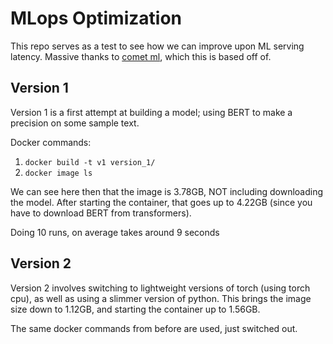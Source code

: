 # MLops Optimization

This repo serves as a test to see how we can improve upon ML serving latency. Massive thanks to [comet ml](!https://github.com/comet-ml/blog-serving-hugging-face-models), which this is based off of.

## Version 1

Version 1 is a first attempt at building a model; using BERT to make a precision on some sample text.

Docker commands:

1. `docker build -t v1 version_1/` 
2. `docker image ls` 

We can see here then that the image is 3.78GB, NOT including downloading the model. After starting the container, that goes up to 4.22GB (since you have to download BERT from transformers).

Doing 10 runs, on average takes around 9 seconds

## Version 2

Version 2 involves switching to lightweight versions of torch (using torch cpu), as well as using a slimmer version of python. This brings the image size down to 1.12GB, and starting the container up to 1.56GB.

The same docker commands from before are used, just switched out. 
